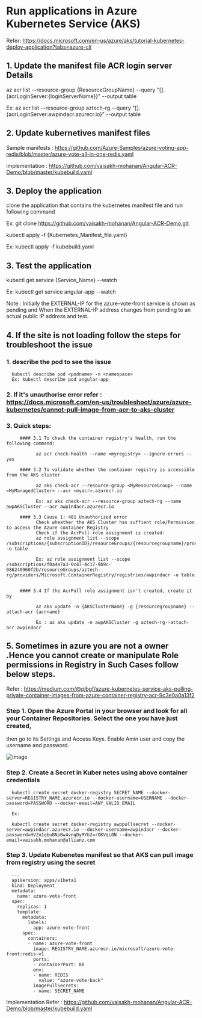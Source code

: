 # Run applications in Azure Kubernetes Service (AKS)
Refer: https://docs.microsoft.com/en-us/azure/aks/tutorial-kubernetes-deploy-application?tabs=azure-cli

## 1. Update the manifest file ACR login server Details

   az acr list --resource-group {ResourceGroupName} --query "[].{acrLoginServer:{loginServerName}}" --output table
   
   Ex:
   az acr list --resource-group aztech-rg --query "[].{acrLoginServer:awpindacr.azurecr.io}" --output table
   
## 2. Update kubernetives manifest files
  Sample manifests : https://github.com/Azure-Samples/azure-voting-app-redis/blob/master/azure-vote-all-in-one-redis.yaml
  
  implementation : https://github.com/vaisakh-mohanan/Angular-ACR-Demo/blob/master/kubebuild.yaml

## 3. Deploy the application

   clone the  application that contains the kubernetes manifest file and run following command
   
   Ex: git clone https://github.com/vaisakh-mohanan/Angular-ACR-Demo.git
 
   kubectl apply -f {Kubernetes_Manifest_file.yaml}
   
   Ex: kubectl apply -f kubebuild.yaml
   
   
## 3. Test the application

   kubectl get service {Service_Name} --watch
   
   Ex: kubectl get service angular-app --watch
   
   Note : Initially the EXTERNAL-IP for the azure-vote-front service is shown as pending and When the EXTERNAL-IP address changes from pending to an actual public IP address and test.
   
## 4. If the site is not loading follow the steps for troubleshoot the issue
   
   ### 1. describe the pod to see the issue
   
      kubectl describe pod <podname> -n <namespace>
      Ex: kubectl describe pod angular-app
   
   ### 2. If it's unauthorise error refer : https://docs.microsoft.com/en-us/troubleshoot/azure/azure-kubernetes/cannot-pull-image-from-acr-to-aks-cluster
   
   ### 3. Quick steps:
         #### 3.1 To check the container registry's health, run the following command:

               az acr check-health --name <myregistry> --ignore-errors --yes

         #### 3.2 To validate whether the container registry is accessible from the AKS cluster
   
               az aks check-acr --resource-group <MyResourceGroup> --name <MyManagedCluster> --acr <myacr>.azurecr.io
             
               Ex: az aks check-acr --resource-group aztech-rg --name awpAKSCluster --acr awpindacr.azurecr.io
               
         #### 3.3 Cause 1: 401 Unauthorized error
               Check wheather the AKS Cluster has suffient role/Permission to access the Azure container Registry
               Check if the AcrPull role assignment is created:
               az role assignment list --scope     /subscriptions/{subscriptionID}/resourceGroups/{resourcegroupname}/providers/Microsoft.ContainerRegistry/registries/{acrname} -o table
               
               Ex: az role assignment list --scope /subscriptions/f0a4a7a3-0c47-4c17-9b9c-086240960f2b/resourceGroups/aztech-rg/providers/Microsoft.ContainerRegistry/registries/awpindacr -o table
               
       
         #### 3.4 If the AcrPull role assignment isn't created, create it by
         
               az aks update -n {AKSClusterName} -g {resourcegroupname} --attach-acr {acrname}
         
               Ex : az aks update -n awpAKSCluster -g aztech-rg--attach-acr awpindacr
               
## 5. Sometimes in azure you are not a owner .Hence you cannot create or manipulate Role permissions in Registry in Such Cases follow below steps.

   Refer : https://medium.com/@pjbgf/azure-kubernetes-service-aks-pulling-private-container-images-from-azure-container-registry-acr-9c3e0a0a13f2
   
   ### Step 1.  Open the Azure Portal in your browser and look for all your Container Repositories. Select the one you have just created,
   then go to its Settings and Access Keys. Enable Amin user and copy the username and password.
   
   ![image](https://user-images.githubusercontent.com/74909873/175514114-85cc9b73-c6f9-4259-be62-ebe4c0186ea9.png)
   
   ### Step 2. Create a Secret in Kuber netes using above container credentials
      kubectl create secret docker-registry SECRET_NAME --docker-server=REGISTRY_NAME.azurecr.io --docker-username=USERNAME --docker-password=PASSWORD --docker-email=ANY_VALID_EMAIL
      
      Ex:
      
      kubectl create secret docker-registry awppullsecret --docker-server=awpindacr.azurecr.io --docker-username=awpindacr --docker-password=HVZu1qbuBNpBw4vnqDyMYb2=rOKVqL0N --docker-email=vaisakh.mohanan@allianz.com
      
   ### Step 3. Update Kubenetes manifest so that AKS can pull image from registry using the secret
      
      ---
      apiVersion: apps/v1beta1
      kind: Deployment
      metadata:
        name: azure-vote-front
      spec:
        replicas: 1
        template:
          metadata:
            labels:
              app: azure-vote-front
          spec:
            containers:
            - name: azure-vote-front
              image: REGISTRY_NAME.azurecr.io/microsoft/azure-vote-front:redis-v1
              ports:
              - containerPort: 80
              env:
              - name: REDIS
                value: "azure-vote-back"
              imagePullSecrets:
              - name: SECRET_NAME
              
  Implementation Refer : https://github.com/vaisakh-mohanan/Angular-ACR-Demo/blob/master/kubebuild.yaml

               
               
               
             
   
   
